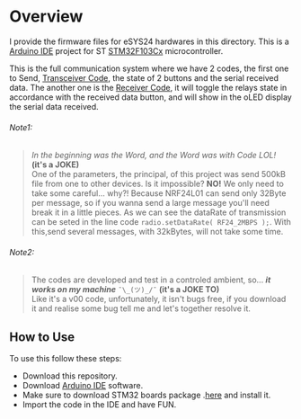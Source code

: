 # Overview
I provide the firmware files for eSYS24 hardwares in this directory. This is a [Arduino IDE](https://www.arduino.cc/) project for ST [STM32F103Cx](https://www.st.com/resource/en/datasheet/stm32f103c8.pdf) microcontroller.

This is the full communication system where we have 2 codes, the first one to Send, [Transceiver Code](/firmware/eSWTICH24-v00), the state of 2 buttons and the serial received data. The another one is the [Receiver Code](/firmware/eCONTROL24-v00), it will toggle the relays state in accordance with the received data button, and will show in the oLED display the serial data received.

###### Note1:
> *In the beginning was the Word, and the Word was with Code LOL!* **(it's a JOKE)**<br />
One of the parameters, the principal, of this project was send 500kB file from one to other devices. Is it impossible?  **NO!** We only need to take some careful... why?! Because NRF24L01 can send only 32Byte per message, so if you wanna send a large message you'll need break it in a little pieces.
As we can see the dataRate of transmission can be seted in the line code
```radio.setDataRate( RF24_2MBPS );```.
With this,send several messages, with 32kBytes, will not take some time.

###### Note2:
> The codes are developed and test in a controled ambient, so... ***it works on my machine*** ```¯\_(ツ)_/¯```  **(it's a JOKE TO)** <br />
> Like it's a v00 code, unfortunately, it isn't bugs free, if you download it and realise some bug tell me and let's together resolve it.


## How to Use
To use this follow these steps:
- Download this repository.
- Download [Arduino IDE](https://www.arduino.cc/en/software) software.
- Make sure to download STM32 boards package .[here](https://github.com/stm32duino/Arduino_Core_STM32) and install it.
- Import the code in the IDE and have FUN.
